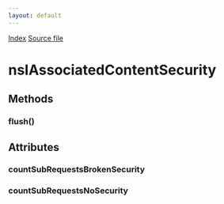 ```yaml
---
layout: default
---
```

<div id='links'><a href="../index.html">Index</a>
<a href="http://dxr.mozilla.org/mozilla-central/source/security/manager/ssl/public/nsIAssociatedContentSecurity.idl">Source file</a>
</div>

# nsIAssociatedContentSecurity #

## Methods ##

### flush() ###

## Attributes ##

### countSubRequestsBrokenSecurity ###

### countSubRequestsNoSecurity ###
